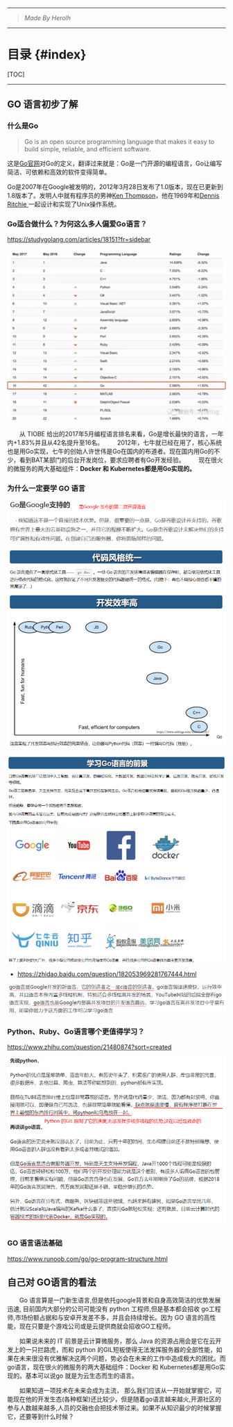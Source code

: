 ----------------------------------------------
> *Made By Herolh*
----------------------------------------------

# 目录 {#index}
[TOC]











--------------------------------------------

## GO 语言初步了解

### 什么是Go

> Go is an open source programming language that makes it easy to build simple, reliable, and efficient software.

这是[Go官网](https://link.jianshu.com?t=https://golang.org/)对Go的定义，翻译过来就是：Go是一门开源的编程语言，Go让编写简洁、可依赖和高效的软件变得简单。

Go是2007年在Google被发明的，2012年3月28日发布了1.0版本，现在已更新到1.8版本了。发明人中就有程序员的男神[Ken Thompson](https://link.jianshu.com?t=http://www.computerhistory.org/fellowawards/hall/ken-thompson/)，他在1969年和[Dennis Ritchie ](https://link.jianshu.com?t=https://en.wikipedia.org/wiki/Dennis_Ritchie)一起设计和实现了Unix操作系统。



### Go适合做什么？为何这么多人偏爱Go语言？

<https://studygolang.com/articles/18151?fr=sidebar>

![img](assets/6223929-4217977603f931d0.webp)

&emsp;&emsp;从 TIOBE 给出的2017年5月编程语言排名来看，Go是增长最快的语言，一年内+1.83%并且从42名提升至16名。
&emsp;&emsp;2012年，七牛就已经在用了，核心系统也是用Go实现，七牛的创始人许世伟是Go在国内的布道者。现在国内用Go的不少，看到BAT某部门的后台开发岗位，要求应聘者有Go开发经验。
&emsp;&emsp;现在很火的微服务的两大基础组件：**Docker 和 Kubernetes都是用Go实现的。**



### 为什么一定要学 GO 语言

![1574650363012](assets/1574650363012.png)

![1574649900095](assets/1574649900095.png)

![1574649927012](assets/1574649927012.png)



- <https://zhidao.baidu.com/question/182053969281767444.html>

![1574650160571](assets/1574650160571.png)



### Python、Ruby、Go语言哪个更值得学习？

https://www.zhihu.com/question/21480874?sort=created

![1574649091374](assets/1574649091374.png)



### GO 语言语法基础

<https://www.runoob.com/go/go-program-structure.html>





## 自己对 GO语言的看法

&emsp;&emsp;Go 语言算是一门新生语言,但是依托google背景和自身高效简洁的优势发展迅速, 目前国内大部分的公司可能没有 python 工程师,但是基本都会招收 go工程师,市场份额占据和与安卓开发差不多，并且会持续增长。因为 GO 语言的高性能，现在只要是个游戏公司或是云提供商就会招收GO工程师。 

&emsp;&emsp;如果说未来的 IT 前景是云计算微服务，那么 Java 的资源占用会是它在云开发上的一只拦路虎，而和 python 的GIL短板使得无法发挥服务器的全部性能，如果在未来很没有优雅解决这两个问题，势必会在未来的工作中造成极大的困扰。而go语言，现在很火的微服务的两大基础组件：Docker 和 Kubernetes都是用Go实现的。基本可以说go 就是为云生态而生的语言。

&emsp;&emsp;如果知道一项技术在未来会成为主流， 那么我们应该从一开始就掌握它，可能现在他的开发生态(各种框架)还比较少，但是随着go语言越来越火,开源社区的参与人数越来越多,人员的交融也会把技术带过来。如果不从知识最少的时候掌握它，还要等到什么时候？